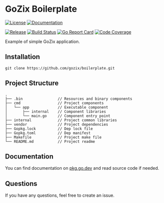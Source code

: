 # GoZix Boilerplate

[documentation-img]: https://img.shields.io/badge/godoc-reference-blue.svg?color=24B898&style=for-the-badge&logo=go&logoColor=ffffff
[documentation-url]: https://pkg.go.dev/github.com/gozix/boilerplate/v3
[license-img]: https://img.shields.io/github/license/gozix/boilerplate.svg?style=for-the-badge
[license-url]: https://github.com/gozix/boilerplate/blob/master/LICENSE
[release-img]: https://img.shields.io/github/tag/gozix/boilerplate.svg?label=release&color=24B898&logo=github&style=for-the-badge
[release-url]: https://github.com/gozix/boilerplate/releases/latest
[build-status-img]: https://img.shields.io/github/actions/workflow/status/gozix/boilerplate/go.yml?logo=github&style=for-the-badge
[build-status-url]: https://github.com/gozix/boilerplate/actions
[go-report-img]: https://img.shields.io/badge/go%20report-A%2B-green?style=for-the-badge
[go-report-url]: https://goreportcard.com/report/github.com/gozix/boilerplate
[code-coverage-img]: https://img.shields.io/codecov/c/github/gozix/boilerplate.svg?style=for-the-badge&logo=codecov
[code-coverage-url]: https://codecov.io/gh/gozix/boilerplate

[![License][license-img]][license-url]
[![Documentation][documentation-img]][documentation-url]

[![Release][release-img]][release-url]
[![Build Status][build-status-img]][build-status-url]
[![Go Report Card][go-report-img]][go-report-url]
[![Code Coverage][code-coverage-img]][code-coverage-url]

Example of simple GoZix application.

## Installation

```shell
git clone https://github.com/gozix/boilerplate.git
```

## Project Structure

```text
.
├── .bin                // Resources and binary components
├── cmd                 // Project components
│   └── app             // Executable component
│       ├── internal    // Component libraries
│       └── main.go     // Component entry point
├── internal            // Project common libraries
├── vendor              // Project dependencies
├── Gopkg.lock          // Dep lock file
├── Gopkg.toml          // Dep manifest 
├── Makefile            // Project make file
└── README.md           // Project readme
```

## Documentation

You can find documentation on [pkg.go.dev][documentation-url] and read source code if needed.

## Questions

If you have any questions, feel free to create an issue.


